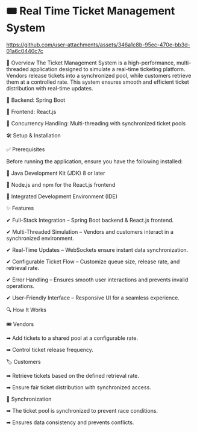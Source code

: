 # 🎟️ Real Time Ticket Management System  

https://github.com/user-attachments/assets/346a1c8b-95ec-470e-bb3d-01a6c0440c7c

🚀 Overview
The Ticket Management System is a high-performance, multi-threaded application designed to simulate a real-time ticketing platform. Vendors release tickets into a synchronized pool, while customers retrieve them at a controlled rate. This system ensures smooth and efficient ticket distribution with real-time updates.

🔹 Backend: Spring Boot

🔹 Frontend: React.js

🔹 Concurrency Handling: Multi-threading with synchronized ticket pools



🛠️ Setup & Installation

✅ Prerequisites

Before running the application, ensure you have the following installed:

📌 Java Development Kit (JDK) 8 or later

📌 Node.js and npm for the React.js frontend

📌 Integrated Development Environment (IDE) 



✨ Features

✔ Full-Stack Integration – Spring Boot backend & React.js frontend.

✔ Multi-Threaded Simulation – Vendors and customers interact in a synchronized environment.

✔ Real-Time Updates – WebSockets ensure instant data synchronization.

✔ Configurable Ticket Flow – Customize queue size, release rate, and retrieval rate.

✔ Error Handling – Ensures smooth user interactions and prevents invalid operations.

✔ User-Friendly Interface – Responsive UI for a seamless experience.




🔍 How It Works

🎟️ Vendors

➡ Add tickets to a shared pool at a configurable rate.

➡ Control ticket release frequency.



🏷️ Customers

➡ Retrieve tickets based on the defined retrieval rate.

➡ Ensure fair ticket distribution with synchronized access.



🔄 Synchronization

➡ The ticket pool is synchronized to prevent race conditions.

➡ Ensures data consistency and prevents conflicts.



